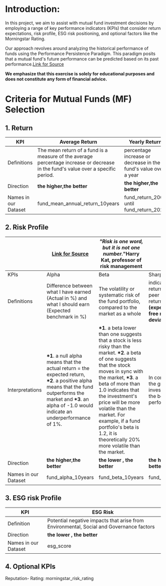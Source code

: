 # Introduction:  

In this project, we aim to assist with mutual fund investment decisions by employing a range of key performance indicators (KPIs) that consider return expectations, risk profile, ESG risk positioning, and optional factors like the Morningstar Rating.

Our approach revolves around analyzing the historical performance of funds using the Performance Persistence Paradigm. This paradigm posits that a mutual fund's future performance can be predicted based on its past performance.[Link for Source](https://www.researchgate.net/publication/325115723_A_Review_of_Performance_Indicators_of_Mutual_Funds)


__We emphasize that this exercise is solely for educational purposes and does not constitute any form of financial advice.__

# Criteria for Mutual Funds (MF) Selection 

## __1. Return__

|KPI|Average Return|Yearly Return |
|---|---|---|
|Definitions|The mean return of a fund is a measure of the average percentage increase or decrease in the fund's value over a specific period.|percentage increase or decrease in the fund's value over a year|
|Direction |__the higher,the better__|__the higher,the better__|
|Names in our Dataset| fund_mean_annual_return_10years|fund_return_2006 until fund_return_2020 |

## __2. Risk Profile__ 
||[Link for Source](https://www.investopedia.com/investing/measure-mutual-fund-risk/)| _"Risk is one word, but it is not one number._"Harry Kat, professor of risk management  |[Link for Source](https://www.forbes.com/advisor/investing/sharpe-ratio/#:~:text=The%20Sharpe%20Ratio%20is%20calculated,a%20measure%20of%20its%20volatility.) |
|---|---|---|---|
|KPIs|Alpha|Beta|Sharpe Ratio|
|Definitions| Difference between what I have earned (Actual in %) and what I should earn (Expected benchmark in %) | The volatility or systematic risk of the fund portfolio, compared to the market as a whole| indicates risk-adjusted return. Use to compare peer with same level of return  *__Sharpe Ratio = (expected return –  risk-free rate) / Standard deviation__|
|Interpretations|__*1__. a null alpha means that the actual return = the expected return, __*2__. a positive alpha means that the fund outperforms the market and __*3__. an alpha of -1.0 would indicate an underperformance of 1%. |__*1__. a beta lower than one suggests that a stock is less risky than the market. __*2__. a beta of one suggests that the stock moves in sync with the market,  __*3__. a beta of more than 1.0 indicates that the investment's price will be more volatile than the market. For example, if a fund portfolio's beta is 1.2, it is theoretically 20% more volatile than the market.| In comparison to peers, the greater an investment's Sharpe ratio, the better its risk-adjusted performance|
|Direction |__the higher,the better__| __the lower , the better__|__the higher the ratio, the better__| 
|Names in our Dataset|fund_alpha_10years|fund_beta_10years|fund_sharpe_ratio_10years	| 

## __3. ESG risk Profile__ 


|KPI|ESG Risk|
|---|---|
|Definition| Potential negative impacts that arise from Environmental, Social and Governance factors |
|Direction|__the lower , the better__|
|Names in our Dataset|esg_score|

## __4. Optional KPIs__ 

Reputation- Rating: morningstar_risk_rating
